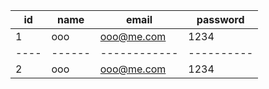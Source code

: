 | id | name |   email    | password |
|----|------|------------|----------|
|  1 |  ooo | ooo@me.com |   1234   |
|----|------|------------|----------|
|  2 |  ooo | ooo@me.com |   1234   |
